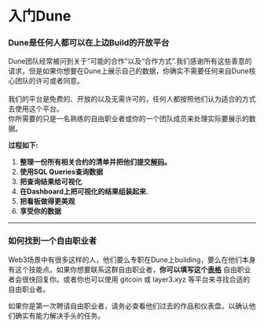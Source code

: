 # 入门Dune


### Dune是任何人都可以在上边Build的开放平台

Dune团队经常被问到关于”可能的合作”以及“合作方式”.我们感谢所有这些善意的请求，但是如果你想要在Dune上展示自己的数据，你确实不需要任何来自Dune核心团队的许可或者同意。 \
\
我们的平台是免费的、开放的以及无需许可的，任何人都按照他们认为适合的方式去使用这个平台。\
你所需要的只是一名熟练的自由职业者或你的一个团队成员来处理实际要展示的数据。

**过程如下:**

1. &#x20;**整理一份所有相关合约的清单并把他们提交**[**解码**](../duneapp/adding-new-contracts.md)**。**
2. &#x20;**使用SQL Queries查询数据**
3. &#x20;**把查询结果给可视化**
4. &#x20;**在Dashboard上把可视化的结果组装起来.**
5. &#x20;**把看板做得更美观**
6. &#x20;**享受你的数据**

****

### 如何找到一个自由职业者

Web3场景中有很多这样的人，他们要么专职在Dune上building，要么在他们本身有这个技能点。如果你想要联系这群自由职业者，**你可以填写这个**[**表格**](http://bounties.dune.xyz/) 自由职业者会很快回复你。或者你也可以使用 gitcoin 或 layer3.xyz 等平台来寻找合适的自由职业者。

如果你是第一次聘请自由职业者，请务必查看他们过去的作品和仪表盘，以确认他们确实有能力解决手头的任务。
